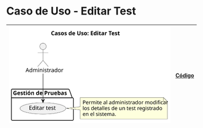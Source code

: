 # Caso de Uso - Editar Test

| ![Diagrama de Clases](/casos_de_uso/imagenes/administrador/Editar_Test.svg) | [Código](/casos_de_uso/diagramas_casos_de_uso/administrador/editar_test/editar_test1.puml) |
|----------------------------------------------------------------------------------------|--------------------------------------------------------------------------------------------|